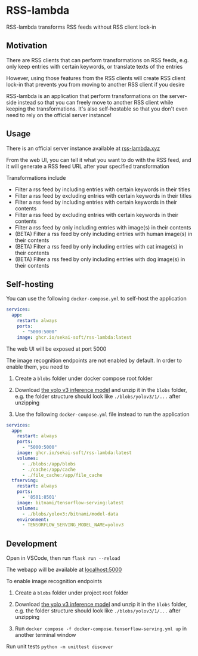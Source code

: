 # RSS-lambda

RSS-lambda transforms RSS feeds without RSS client lock-in

## Motivation

There are RSS clients that can perform transformations on RSS feeds, e.g. only keep entries with certain keywords, or translate texts of the entries

However, using those features from the RSS clients will create RSS client lock-in that prevents you from moving to another RSS client if you desire

RSS-lambda is an application that perform transformations on the server-side instead so that you can freely move to another RSS client while keeping the transformations. It's also self-hostable so that you don't even need to rely on the official server instance!

## Usage

There is an official server instance available at [rss-lambda.xyz](https://rss-lambda.xyz)

From the web UI, you can tell it what you want to do with the RSS feed, and it will generate a RSS feed URL after your specified transformation

Transformations include
* Filter a rss feed by including entries with certain keywords in their titles
* Filter a rss feed by excluding entries with certain keywords in their titles
* Filter a rss feed by including entries with certain keywords in their contents
* Filter a rss feed by excluding entries with certain keywords in their contents
* Filter a rss feed by only including entries with image(s) in their contents
* (BETA) Filter a rss feed by only including entries with human image(s) in their contents
* (BETA) Filter a rss feed by only including entries with cat image(s) in their contents
* (BETA) Filter a rss feed by only including entries with dog image(s) in their contents

## Self-hosting

You can use the following `docker-compose.yml` to self-host the application
```yaml
services:
  app:
    restart: always
    ports:
      - "5000:5000"
    image: ghcr.io/sekai-soft/rss-lambda:latest
```

The web UI will be exposed at port 5000

The image recognition endpoints are not enabled by default. In order to enable them, you need to

1. Create a `blobs` folder under docker compose root folder

2. Download [the yolo v3 inference model](https://s3.us-west-1.wasabisys.com/rss-lambda-blobs/yolov3.zip) and unzip it in the `blobs` folder, e.g. the folder structure should look like `./blobs/yolov3/1/...` after unzipping

3. Use the following `docker-compose.yml` file instead to run the application
```yaml
services:
  app:
    restart: always
    ports:
      - "5000:5000"
    image: ghcr.io/sekai-soft/rss-lambda:latest
    volumes:
      - ./blobs:/app/blobs
      - ./cache:/app/cache
      - ./file_cache:/app/file_cache
  tfserving:
    restart: always
    ports:
      - '8501:8501'
    image: bitnami/tensorflow-serving:latest
    volumes:
      - ./blobs/yolov3:/bitnami/model-data
    environment:
      - TENSORFLOW_SERVING_MODEL_NAME=yolov3
```

## Development

Open in VSCode, then run `flask run --reload`

The webapp will be available at [localhost:5000](http://localhost:5000)

To enable image recognition endpoints

1. Create a `blobs` folder under project root folder

2. Download [the yolo v3 inference model](https://s3.us-west-1.wasabisys.com/rss-lambda-blobs/yolov3.zip) and unzip it in the `blobs` folder, e.g. the folder structure should look like `./blobs/yolov3/1/...` after unzipping

3. Run `docker compose -f docker-compose.tensorflow-serving.yml up` in another terminal window

Run unit tests `python -m unittest discover`
